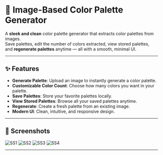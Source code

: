 # 🎨 Image-Based Color Palette Generator

A **sleek and clean** color palette generator that extracts color palettes from images.  
Save palettes, edit the number of colors extracted, view stored palettes, and **regenerate palettes** anytime — all with a smooth, minimal UI.

---

## ✨ Features

- **Generate Palette**: Upload an image to instantly generate a color palette.
- **Customizable Color Count**: Choose how many colors you want in your palette.
- **Save Palettes**: Store your favorite palettes locally.
- **View Stored Palettes**: Browse all your saved palettes anytime.
- **Regenerate**: Create a fresh palette from an existing image.
- **Modern UI**: Clean, intuitive, and responsive design.

---

## 📸 Screenshots

![SS1](https://github.com/user-attachments/assets/59cb177c-1db4-402d-bdbd-52b91948cc16) ![SS2](https://github.com/user-attachments/assets/fa1929d2-2ba5-4d81-86fc-2ee7cb404c6f)
![SS3](https://github.com/user-attachments/assets/7e7b362a-3e8d-4e6d-9aa2-a534e6742e3d) ![SS4](https://github.com/user-attachments/assets/e28f8092-f74b-40c5-9c6f-cf00dfefd811)


---
